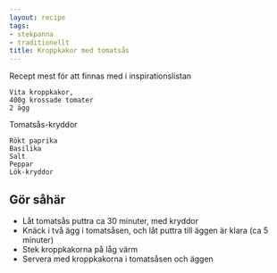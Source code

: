 ```yaml
---
layout: recipe
tags:
- stekpanna
- traditionellt
title: Kroppkakor med tomatsås
---
```



Recept mest för att finnas med i inspirationslistan

```
Vita kroppkakor,
400g krossade tomater
2 ägg
```
Tomatsås-kryddor
```
Rökt paprika
Basilika
Salt
Peppar
Lök-kryddor
```

## Gör såhär
* Låt tomatsås puttra ca 30 minuter, med kryddor
* Knäck i två ägg i tomatsåsen, och låt puttra till äggen är klara (ca 5
  minuter)
* Stek kroppkakorna på låg värm
* Servera med kroppkakorna i tomatsåsen och äggen

